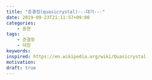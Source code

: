 ```yaml
---
title: "준결정(quasicrystal)---대기---"
date: 2019-09-23T21:11:57+09:00
categories:
    - 표현
tags:
    - 준결정
    - 대칭
keywords:
inspired: https://en.wikipedia.org/wiki/Quasicrystal
motivation:
draft: true
---
```



